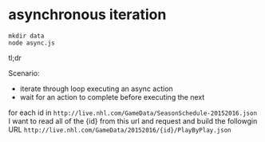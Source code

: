 # asynchronous iteration

    mkdir data
    node async.js

tl;dr

Scenario:
- iterate through loop executing an async action
- wait for an action to complete before executing the next

for each id in `http://live.nhl.com/GameData/SeasonSchedule-20152016.json`
I want to read all of the {id} from this url and request and build the followgin URL
 `http://live.nhl.com/GameData/20152016/{id}/PlayByPlay.json`  

